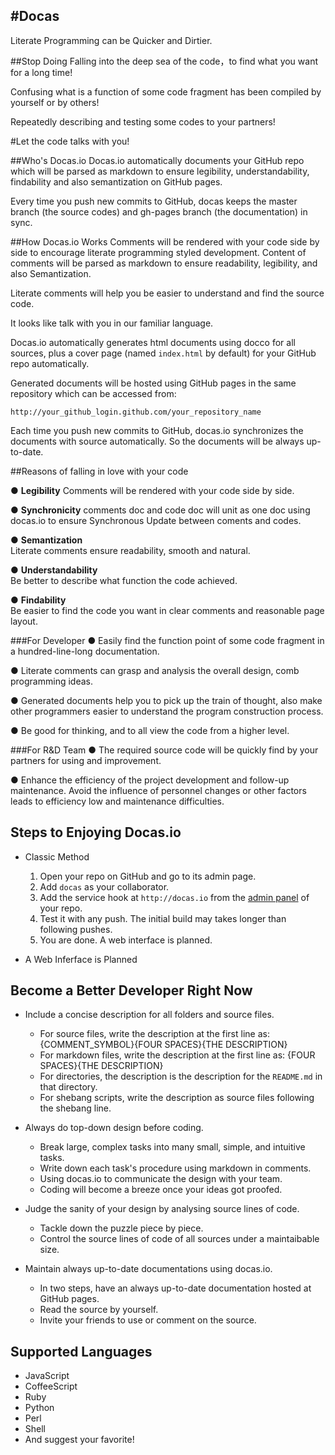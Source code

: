 #Docas
---------------------------------------
Literate Programming can be Quicker and Dirtier. 
    
    
    
##Stop Doing
Falling into the deep sea of the code，to find what you want for a long time!

Confusing what is a function of some code fragment has been compiled by yourself or by others!

Repeatedly describing and testing some codes to your partners!
    
    
#Let the code talks with you!
    
    
##Who's Docas.io
Docas.io automatically documents your GitHub repo which will be parsed as markdown to ensure 
legibility, understandability, findability and also semantization on GitHub pages.

Every time you push new commits to GitHub, docas keeps the master branch (the source codes)
and gh-pages branch (the documentation) in sync.


##How Docas.io Works
Comments will be rendered with your code side by side to encourage literate programming styled
development. Content of comments will be parsed as markdown to ensure readability, legibility, 
and also Semantization.

Literate comments will help you be easier to understand and find the source code.

It looks like talk with you in our familiar language. 

Docas.io automatically generates html documents using docco for all sources, plus a cover
page (named `index.html` by default) for your GitHub repo automatically.

Generated documents will be hosted using GitHub pages in the same repository
which can be accessed from:

    http://your_github_login.github.com/your_repository_name

Each time you push new commits to GitHub, docas.io synchronizes the documents with source 
automatically. So the documents will be always up-to-date.


##Reasons of falling in love with your code 

● __Legibility__
Comments will be rendered with your code side by side. 

● __Synchronicity__
comments doc and code doc will unit as one doc using docas.io to ensure Synchronous 
Update between coments and codes. 

● __Semantization__      
Literate comments ensure readability, smooth and natural.

● __Understandability__   
Be better to describe what function the code achieved.

● __Findability__  
Be easier to find the code you want in clear comments and reasonable page layout. 


###For  Developer 
●  Easily find the function point of some code fragment in a hundred-line-long documentation.

●  Literate comments can grasp and analysis the overall design, comb programming ideas.

● Generated documents help you to pick up the train of thought, also make other programmers easier to 
understand the program construction process.

●  Be good for thinking, and to all view the code from a higher level. 

###For  R&D Team
●  The required source code will be quickly find by your partners for using and improvement.

●  Enhance the efficiency of the project development and follow-up maintenance. Avoid the influence 
of personnel changes or other factors leads to efficiency low and maintenance difficulties.


## Steps to Enjoying Docas.io

* Classic Method
  
  1. Open your repo on GitHub and go to its admin page.
  2. Add `docas` as your collaborator.
  3. Add the service hook at `http://docas.io` from the [admin panel] of your repo.
  4. Test it with any push. The initial build may takes longer than following pushes.
  5. You are done. A web interface is planned.

[admin panel]: https://help.github.com/articles/post-receive-hooks

* A Web Inferface is Planned

## Become a Better Developer Right Now

  * Include a concise description for all folders and source files.

    + For source files, write the description at the first line as:
          {COMMENT_SYMBOL}{FOUR SPACES}{THE DESCRIPTION}
    + For markdown files, write the description at the first line as:
          {FOUR SPACES}{THE DESCRIPTION}
    + For directories, the description is the description for the `README.md` in
    that directory.
    + For shebang scripts, write the description as source files following the
    shebang line. 

  * Always do top-down design before coding.

    + Break large, complex tasks into many small, simple, and intuitive tasks.
    + Write down each task's procedure using markdown in comments.
    + Using docas.io to communicate the design with your team.
    + Coding will become a breeze once your ideas got proofed.

  * Judge the sanity of your design by analysing source lines of code.

    + Tackle down the puzzle piece by piece.
    + Control the source lines of code of all sources under a maintaibable size.

  * Maintain always up-to-date documentations using docas.io.
  
    + In two steps, have an always up-to-date documentation hosted at GitHub pages.
    + Read the source by yourself.
    + Invite your friends to use or comment on the source.

## Supported Languages

  * JavaScript
  * CoffeeScript
  * Ruby
  * Python
  * Perl
  * Shell
  * And suggest your favorite!
